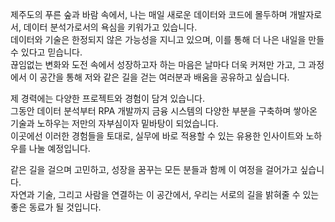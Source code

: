 <link rel="stylesheet" href="style.css">

<div class="container">

제주도의 푸른 숲과 바람 속에서, 나는 매일 새로운 데이터와 코드에 몰두하며 개발자로서, 데이터 분석가로서의 욕심을 키워가고 있습니다.  
데이터와 기술은 한정되지 않은 가능성을 지니고 있으며, 이를 통해 더 나은 내일을 만들 수 있다고 믿습니다.  
끊임없는 변화와 도전 속에서 성장하고자 하는 마음은 날마다 더욱 커져만 가고, 그 과정에서 이 공간을 통해 저와 같은 길을 걷는 여러분과 배움을 공유하고 싶습니다.  

제 경력에는 다양한 프로젝트와 경험이 담겨 있습니다.  
그동안 데이터 분석부터 RPA 개발까지 금융 시스템의 다양한 부분을 구축하며 쌓아온 기술과 노하우는 저만의 자부심이자 밑바탕이 되었습니다.  
이곳에선 이러한 경험들을 토대로, 실무에 바로 적용할 수 있는 유용한 인사이트와 노하우를 나눌 예정입니다.  

같은 길을 걸으며 고민하고, 성장을 꿈꾸는 모든 분들과 함께 이 여정을 걸어가고 싶습니다.  
자연과 기술, 그리고 사람을 연결하는 이 공간에서, 우리는 서로의 길을 밝혀줄 수 있는 좋은 동료가 될 것입니다.

</div>
